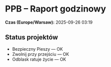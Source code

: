 # PPB – Raport godzinowy
**Czas (Europe/Warsaw):** 2025-09-26 03:19

## Status projektów
- Bezpieczny Pieszy — OK
- Zwolnij przy przejściu — OK
- Odblask ratuje życie — OK

